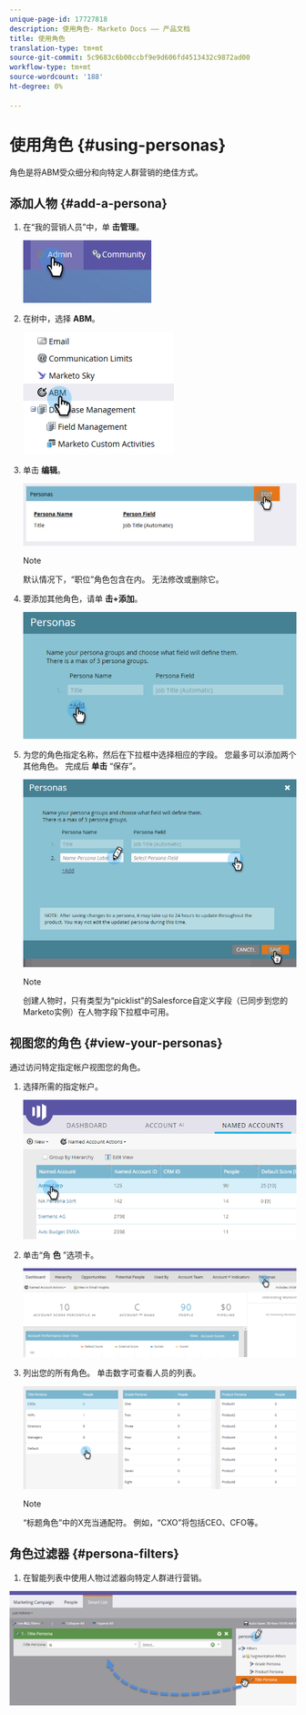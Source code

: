 ```yaml
---
unique-page-id: 17727818
description: 使用角色- Marketo Docs —— 产品文档
title: 使用角色
translation-type: tm+mt
source-git-commit: 5c9683c6b00ccbf9e9d606fd4513432c9872ad00
workflow-type: tm+mt
source-wordcount: '188'
ht-degree: 0%

---
```



# 使用角色 {#using-personas}

角色是将ABM受众细分和向特定人群营销的绝佳方式。

## 添加人物 {#add-a-persona}

1. 在“我的营销人员”中，单 **击管理**。

   ![](assets/one.png)

1. 在树中，选择 **ABM**。

   ![](assets/two.png)

1. 单击 **编辑**。

   ![](assets/three.png)

   >[!NOTE]
   >
   >默认情况下，“职位”角色包含在内。 无法修改或删除它。

1. 要添加其他角色，请单 **击+添加**。

   ![](assets/four.png)

1. 为您的角色指定名称，然后在下拉框中选择相应的字段。 您最多可以添加两个其他角色。 完成后 **单击** “保存”。

   ![](assets/five.png)

   >[!NOTE]
   >
   >创建人物时，只有类型为“picklist”的Salesforce自定义字段（已同步到您的Marketo实例）在人物字段下拉框中可用。

## 视图您的角色 {#view-your-personas}

通过访问特定指定帐户视图您的角色。

1. 选择所需的指定帐户。

   ![](assets/one-a.png)

1. 单击“角 **色** ”选项卡。

   ![](assets/two-a.png)

1. 列出您的所有角色。 单击数字可查看人员的列表。

   ![](assets/three-a.png)

   >[!NOTE]
   >
   >“标题角色”中的X充当通配符。 例如，“CXO”将包括CEO、CFO等。

## 角色过滤器 {#persona-filters}

1. 在智能列表中使用人物过滤器向特定人群进行营销。

![](assets/one-b.png)

